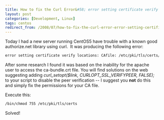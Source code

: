 ```yaml
---
title: How to fix the Curl Error&#58; error setting certificate verify locations
layout: post
categories: [Development, Linux]
tags: centos
redirect_from: /2008/07/how-to-fix-the-curl-error-error-setting-certificate-verify-locations/
---
```


Today I had a new server running CentOS5 have trouble with a known good authorize.net library using curl.  It was producing the following error&#58;

```bash
error setting certificate verify locations: CAfile: /etc/pki/tls/certs/ca-bundle.crt CApath: none
```

After some research I found it was based on the inability for the apache user to access the ca-bundle.crt file.  You will find solutions on the web suggesting adding <em>curl_setopt($link, CURLOPT_SSL_VERIFYPEER, FALSE);</em> to your script to disable the peer verification -- I suggest you <strong>not</strong> do this and simply fix the permissions for your CA file.

Execute this&#58;
```bash
/bin/chmod 755 /etc/pki/tls/certs
```

Solved!
